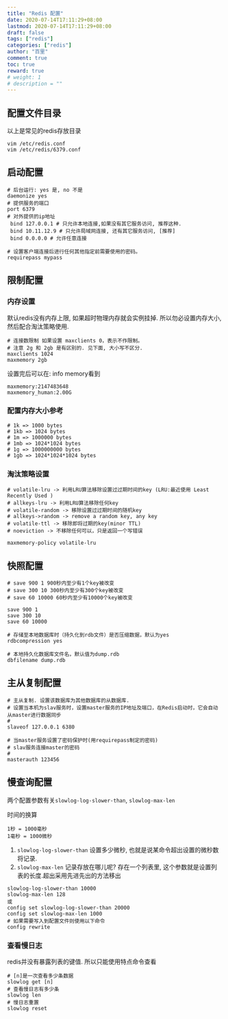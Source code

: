 ```yaml
---
title: "Redis 配置"
date: 2020-07-14T17:11:29+08:00
lastmod: 2020-07-14T17:11:29+08:00
draft: false
tags: ["redis"]
categories: ["redis"]
author: "百里"
comment: true
toc: true
reward: true
# weight: 1
# description = ""
---
```


## 配置文件目录

以上是常见的redis存放目录

```
vim /etc/redis.conf
vim /etc/redis/6379.conf
```



## 启动配置

```
# 后台运行: yes 是, no 不是
daemonize yes 
# 提供服务的端口
port 6379
# 对外提供的ip地址
 bind 127.0.0.1 # 只允许本地连接,如果没有其它服务访问, 推荐这种.
 bind 10.11.12.9 # 只允许局域网连接, 还有其它服务访问, [推荐]
 bind 0.0.0.0 # 允许任意连接 
 
# 设置客户端连接后进行任何其他指定前需要使用的密码。
requirepass mypass
```

## 限制配置

### 内存设置

默认redis没有内存上限, 如果超时物理内存就会实例挂掉. 所以勿必设置内存大小, 然后配合淘汰策略使用.

```
# 连接数限制 如果设置 maxclients 0，表示不作限制。
# 注意 2g 和 2gb 是有区别的. 见下面, 大小写不区分.
maxclients 1024 
maxmemory 2gb
```
设置完后可以在: info memory看到

```
maxmemory:2147483648
maxmemory_human:2.00G
```



### 配置内存大小参考

```
# 1k => 1000 bytes
# 1kb => 1024 bytes
# 1m => 1000000 bytes
# 1mb => 1024*1024 bytes
# 1g => 1000000000 bytes
# 1gb => 1024*1024*1024 bytes
```

### 淘汰策略设置

```
# volatile-lru -> 利用LRU算法移除设置过过期时间的key (LRU:最近使用 Least Recently Used )
# allkeys-lru -> 利用LRU算法移除任何key
# volatile-random -> 移除设置过过期时间的随机key
# allkeys->random -> remove a random key, any key
# volatile-ttl -> 移除即将过期的key(minor TTL)
# noeviction -> 不移除任何可以，只是返回一个写错误
```

```
maxmemory-policy volatile-lru
```



## 快照配置

```
# save 900 1 900秒内至少有1个key被改变
# save 300 10 300秒内至少有300个key被改变
# save 60 10000 60秒内至少有10000个key被改变

save 900 1
save 300 10
save 60 10000

# 存储至本地数据库时（持久化到rdb文件）是否压缩数据，默认为yes
rdbcompression yes

# 本地持久化数据库文件名，默认值为dump.rdb
dbfilename dump.rdb
```

## 主从复制配置

```
# 主从复制. 设置该数据库为其他数据库的从数据库.
# 设置当本机为slav服务时，设置master服务的IP地址及端口，在Redis启动时，它会自动从master进行数据同步
#
slaveof 127.0.0.1 6380

# 当master服务设置了密码保护时(用requirepass制定的密码)
# slav服务连接master的密码
#
masterauth 123456
```

## 慢查询配置

两个配置参数有关`slowlog-log-slower-than`, `slowlog-max-len`

时间的换算

```
1秒 = 1000毫秒
1毫秒 = 1000微秒
```

1. `slowlog-log-slower-than` 设置多少微秒, 也就是说某命令超出设置的微秒数将记录.
2. `slowlog-max-len` 记录存放在哪儿呢? 存在一个列表里, 这个参数就是设置列表的长度.超出采用先进先出的方法移出

```
slowlog-log-slower-than 10000
slowlog-max-len 128
或
config set slowlog-log-slower-than 20000
config set slowlog-max-len 1000
# 如果需要写入到配置文件则使用以下命令
config rewrite 
```

### 查看慢日志

redis并没有暴露列表的键值. 所以只能使用特点命令查看

```
# [n]是一次查看多少条数据
slowlog get [n]
# 查看慢日志有多少条
slowlog len
# 慢日志重置
slowlog reset
```

